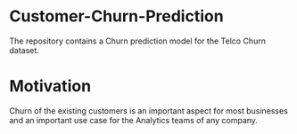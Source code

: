 # Customer-Churn-Prediction
The repository contains a Churn prediction model for the Telco Churn dataset.

# Motivation
Churn of the existing customers is an important aspect for most businesses and an important use case for the Analytics teams of any company. 
